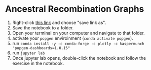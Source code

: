 # Ancestral Recombination Graphs

1. Right-click [this link](https://raw.githubusercontent.com/kaspermunch/popgen-dashboards/main/popgen_dashboards/notebook.ipynb) and choose "save link as".
2. Save the notebook to a folder.
4. Open your terminal on your computer and navigate to that folder.
5. activate your `popgen` enviroinment (`conda activate popgen`).
6. run `conda install -y -c conda-forge -c plotly -c kaspermunch "popgen-dashboards=1.0.15"`
7. run `jupyter lab`
8. Once jupyter lab opens, double-click the notebook and follow the exercise in the notebook.

<!-- Log into [UCloud](https://cloud.sdu.dk/app/dashboard) and complete this part of the exercise there. -->


<!-- Set this up on your own machine

```
conda create --name popgen-dashboards -c conda-forge -c plotly -c kaspermunch popgen-dashboards
```

First, clone the following github: 

git clone https://github.com/kaspermunch/popgen-dashboards/

Then download the notebook by right-clicking <a href="https://raw.githubusercontent.com/kaspermunch/PopulationGenomicsCourse/master/Notebooks/arg-dashboard.ipynb" download="arg-dashboard.ipynb">
this link
</a> and "choose save link as". Place it in the popgen_dashboards folder, and run it using jupyter notebook -e popgen-dashboards -->
